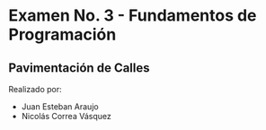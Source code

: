 # Examen No. 3 - Fundamentos de Programación

## Pavimentación de Calles

Realizado por:
- Juan Esteban Araujo
- Nicolás Correa Vásquez

